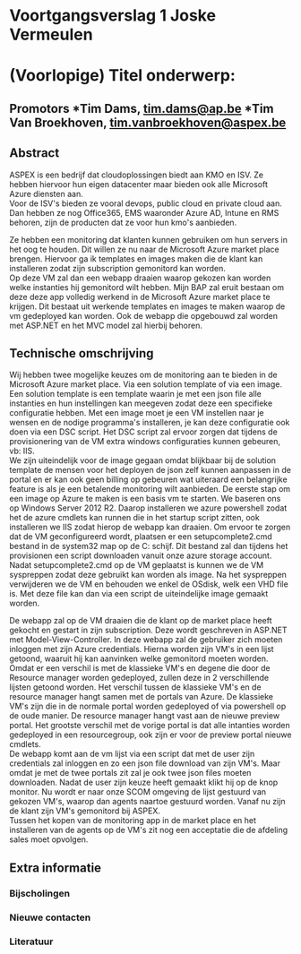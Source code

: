 # Voortgangsverslag 1 **Joske Vermeulen**
# (Voorlopige) Titel onderwerp:
## Promotors  *Tim Dams, tim.dams@ap.be  *Tim Van Broekhoven, tim.vanbroekhoven@aspex.be
<!--Zet hier alle namen+email van je verschillende promotors (stagebegeleider, stagementor). Zeker in vet zetten indien er veranderingen hebben plaatsgevonden-->
## Abstract
<!--Het abstract is een samenvatting van je totale bachelorproef, inclusief reeds gekende resultaten-->


ASPEX is een bedrijf dat cloudoplossingen biedt aan KMO en ISV. Ze hebben hiervoor hun eigen datacenter maar bieden ook alle Microsoft Azure diensten aan.  
Voor de ISV's bieden ze vooral devops, public cloud en private cloud aan. Dan hebben ze nog Office365, EMS waaronder Azure AD, Intune en RMS behoren, zijn de producten dat ze voor hun kmo's aanbieden.

Ze hebben een monitoring dat klanten kunnen gebruiken om hun servers in het oog te houden. Dit willen ze nu naar de Microsoft Azure market place brengen. Hiervoor ga ik templates en images maken die de klant kan installeren zodat zijn subscription gemonitord kan worden.  
Op deze VM zal dan een webapp draaien waarop gekozen kan worden welke instanties hij gemonitord wilt hebben. Mijn BAP zal eruit bestaan om deze deze app volledig werkend in de Microsoft Azure market place te krijgen. Dit bestaat uit werkende templates en images te maken waarop de vm gedeployed kan worden. Ook de webapp die opgebouwd zal worden met ASP.NET en het MVC model zal hierbij behoren.

## Technische omschrijving
<!--Technische omschrijving van de evolutie van het project tijdens de betrokken periode, met aanduiding van de reeds bekomen resultaten en een planning voor de verdere uitwerking, welke problemen zijn ondervonden en hun oplossingen:-->
<!--Minimum 3000 woorden-->


Wij hebben twee mogelijke keuzes om de monitoring aan te bieden in de Microsoft Azure market place. Via een solution template of via een image. Een solution template is een template waarin je met een json file alle instanties en hun instellingen kan meegeven zodat deze een specifieke configuratie hebben. Met een image moet je een VM instellen naar je wensen en de nodige programma's installeren, je kan deze configuratie ook doen via een DSC script. Het DSC script zal ervoor zorgen dat tijdens de provisionering van de VM extra windows configuraties kunnen gebeuren, vb: IIS.  
We zijn uiteindelijk voor de image gegaan omdat blijkbaar bij de solution template de mensen voor het deployen de json zelf kunnen aanpassen in de portal en er kan ook geen billing op gebeuren wat uiteraard een belangrijke feature is als je een betalende monitoring wilt aanbieden.
De eerste stap om een image op Azure te maken is een basis vm te starten. We baseren ons op Windows Server 2012 R2. Daarop installeren we azure powershell zodat het de azure cmdlets kan runnen die in het startup script zitten, ook installeren we IIS zodat hierop de webapp kan draaien. Om ervoor te zorgen dat de VM geconfigureerd wordt, plaatsen er een setupcomplete2.cmd bestand in de system32 map op de C: schijf. 
Dit bestand zal dan tijdens het provisionen een script downloaden vanuit onze azure storage account. Nadat setupcomplete2.cmd op de VM geplaatst is kunnen we de VM syspreppen zodat deze gebruikt kan worden als image. Na het syspreppen verwijderen we de VM en behouden we enkel de OSdisk, welk een VHD file is. Met deze file kan dan via een script de uiteindelijke image gemaakt worden.   

De webapp zal op de VM draaien die de klant op de market place heeft gekocht en gestart in zijn subscription. Deze wordt geschreven in ASP.NET met Model-View-Controller. In deze webapp zal de gebruiker zich moeten inloggen met zijn Azure credentials. Hierna worden zijn VM's in een lijst getoond, waaruit hij kan aanvinken welke gemonitord moeten worden. Omdat er een verschil is met de klassieke VM's en degene die door de Resource manager worden gedeployed, zullen deze in 2 verschillende lijsten getoond worden. Het verschil tussen de klassieke VM's en de resource manager hangt samen met de portals van Azure. De klassieke VM's zijn die in de normale portal worden gedeployed of via powershell op de oude manier. De resource manager hangt vast aan de nieuwe preview portal. Het grootste verschil met de vorige portal is dat alle intanties worden gedeployed in een resourcegroup, ook zijn er voor de preview portal nieuwe cmdlets.  
De webapp komt aan de vm lijst via een script dat met de user zijn credentials zal inloggen en zo een json file download van zijn VM's. Maar omdat je met de twee portals zit zal je ook twee json files moeten downloaden. Nadat de user zijn keuze heeft gemaakt klikt hij op de knop monitor. Nu wordt er naar onze SCOM omgeving de lijst gestuurd van gekozen VM's, waarop dan agents naartoe gestuurd worden. Vanaf nu zijn de klant zijn VM's gemonitord bij ASPEX.  
Tussen het kopen van de monitoring app in de market place en het installeren van de agents op de VM's zit nog een acceptatie die de afdeling sales moet opvolgen.
## Extra informatie
### Bijscholingen
<!--Bijgewoonde seminaries, presentaties, workshops, bedrijfsbezoeken etc in deze periode (onderwerp, datum, korte samenvatting en beoordeling)-->

### Nieuwe contacten
<!--Nieuwe contacten gemaakt in deze periode (naam, voornaam, e-mail, telefoonnummer, bedrijf, functie, relevantie voor het werk)-->

### Literatuur
<!--Nieuwe contacten gemaakt in deze periode (naam, voornaam, e-mail, telefoonnummer, bedrijf, functie, relevantie voor het onderzoek)-->
